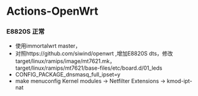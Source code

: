# Actions-OpenWrt

### E8820S 正常
- 使用immortalwrt master，
- 对照https://github.com/siwind/openwrt ,增加E8820S dts，修改target/linux/ramips/image/mt7621.mk，target/linux/ramips/mt7621/base-files/etc/board.d/01_leds
- CONFIG_PACKAGE_dnsmasq_full_ipset=y
- make menuconfig
Kernel modules -> Netfilter Extensions -> kmod-ipt-nat



